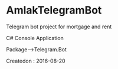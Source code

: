 # AmlakTelegramBot

Telegram bot project for mortgage and rent

 C# Console Application
 
 Package-->Telegram.Bot

Createdon : 2016-08-20
